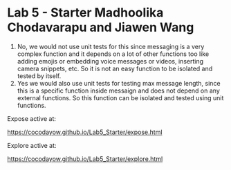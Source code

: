 # Lab 5 - Starter Madhoolika Chodavarapu and Jiawen Wang 
1. No, we would not use unit tests for this since messaging is a very complex function and it depends on a lot of other functions too like adding emojis or embedding voice messages or videos, inserting camera snippets, etc. So it is not an easy function to be isolated and tested by itself. 
2. Yes we would also use unit tests for testing max message length, since this is a specific function inside messaign and does not depend on any external functions. So this function can be isolated and tested using unit functions.

Expose active at:

https://cocodayow.github.io/Lab5_Starter/expose.html

Explore active at:

https://cocodayow.github.io/Lab5_Starter/explore.html

